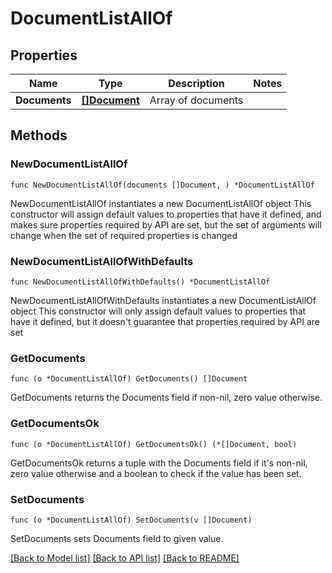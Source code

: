 # DocumentListAllOf

## Properties

Name | Type | Description | Notes
------------ | ------------- | ------------- | -------------
**Documents** | [**[]Document**](Document.md) | Array of documents | 

## Methods

### NewDocumentListAllOf

`func NewDocumentListAllOf(documents []Document, ) *DocumentListAllOf`

NewDocumentListAllOf instantiates a new DocumentListAllOf object
This constructor will assign default values to properties that have it defined,
and makes sure properties required by API are set, but the set of arguments
will change when the set of required properties is changed

### NewDocumentListAllOfWithDefaults

`func NewDocumentListAllOfWithDefaults() *DocumentListAllOf`

NewDocumentListAllOfWithDefaults instantiates a new DocumentListAllOf object
This constructor will only assign default values to properties that have it defined,
but it doesn't guarantee that properties required by API are set

### GetDocuments

`func (o *DocumentListAllOf) GetDocuments() []Document`

GetDocuments returns the Documents field if non-nil, zero value otherwise.

### GetDocumentsOk

`func (o *DocumentListAllOf) GetDocumentsOk() (*[]Document, bool)`

GetDocumentsOk returns a tuple with the Documents field if it's non-nil, zero value otherwise
and a boolean to check if the value has been set.

### SetDocuments

`func (o *DocumentListAllOf) SetDocuments(v []Document)`

SetDocuments sets Documents field to given value.



[[Back to Model list]](../README.md#documentation-for-models) [[Back to API list]](../README.md#documentation-for-api-endpoints) [[Back to README]](../README.md)


